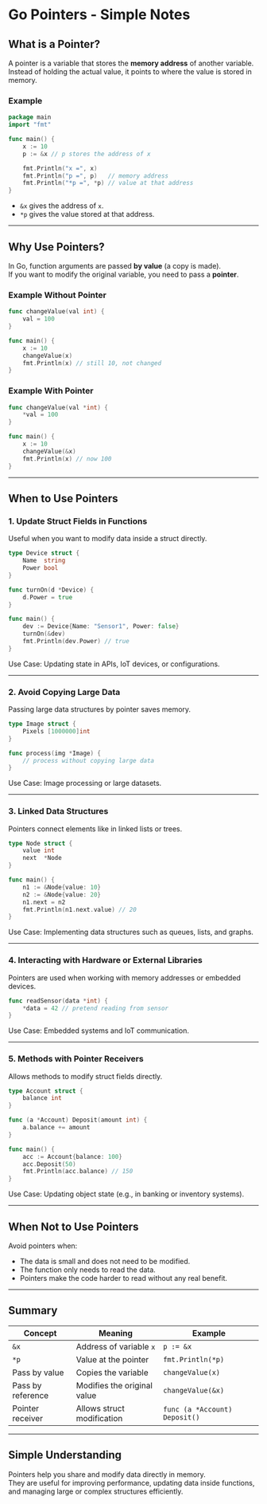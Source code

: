 # Go Pointers - Simple Notes

## What is a Pointer?
A pointer is a variable that stores the **memory address** of another variable.
Instead of holding the actual value, it points to where the value is stored in memory.

### Example
```go
package main
import "fmt"

func main() {
    x := 10
    p := &x // p stores the address of x

    fmt.Println("x =", x)
    fmt.Println("p =", p)   // memory address
    fmt.Println("*p =", *p) // value at that address
}
```
- `&x` gives the address of `x`.
- `*p` gives the value stored at that address.

---

## Why Use Pointers?
In Go, function arguments are passed **by value** (a copy is made).  
If you want to modify the original variable, you need to pass a **pointer**.

### Example Without Pointer
```go
func changeValue(val int) {
    val = 100
}

func main() {
    x := 10
    changeValue(x)
    fmt.Println(x) // still 10, not changed
}
```

### Example With Pointer
```go
func changeValue(val *int) {
    *val = 100
}

func main() {
    x := 10
    changeValue(&x)
    fmt.Println(x) // now 100
}
```

---

## When to Use Pointers

### 1. Update Struct Fields in Functions
Useful when you want to modify data inside a struct directly.
```go
type Device struct {
    Name  string
    Power bool
}

func turnOn(d *Device) {
    d.Power = true
}

func main() {
    dev := Device{Name: "Sensor1", Power: false}
    turnOn(&dev)
    fmt.Println(dev.Power) // true
}
```

Use Case: Updating state in APIs, IoT devices, or configurations.

---

### 2. Avoid Copying Large Data
Passing large data structures by pointer saves memory.
```go
type Image struct {
    Pixels [1000000]int
}

func process(img *Image) {
    // process without copying large data
}
```

Use Case: Image processing or large datasets.

---

### 3. Linked Data Structures
Pointers connect elements like in linked lists or trees.
```go
type Node struct {
    value int
    next  *Node
}

func main() {
    n1 := &Node{value: 10}
    n2 := &Node{value: 20}
    n1.next = n2
    fmt.Println(n1.next.value) // 20
}
```

Use Case: Implementing data structures such as queues, lists, and graphs.

---

### 4. Interacting with Hardware or External Libraries
Pointers are used when working with memory addresses or embedded devices.
```go
func readSensor(data *int) {
    *data = 42 // pretend reading from sensor
}
```

Use Case: Embedded systems and IoT communication.

---

### 5. Methods with Pointer Receivers
Allows methods to modify struct fields directly.
```go
type Account struct {
    balance int
}

func (a *Account) Deposit(amount int) {
    a.balance += amount
}

func main() {
    acc := Account{balance: 100}
    acc.Deposit(50)
    fmt.Println(acc.balance) // 150
}
```

Use Case: Updating object state (e.g., in banking or inventory systems).

---

## When Not to Use Pointers
Avoid pointers when:
- The data is small and does not need to be modified.
- The function only needs to read the data.
- Pointers make the code harder to read without any real benefit.

---

## Summary

| Concept | Meaning | Example |
|----------|----------|----------|
| `&x` | Address of variable `x` | `p := &x` |
| `*p` | Value at the pointer | `fmt.Println(*p)` |
| Pass by value | Copies the variable | `changeValue(x)` |
| Pass by reference | Modifies the original value | `changeValue(&x)` |
| Pointer receiver | Allows struct modification | `func (a *Account) Deposit()` |

---

## Simple Understanding
Pointers help you share and modify data directly in memory.  
They are useful for improving performance, updating data inside functions, and managing large or complex structures efficiently.
